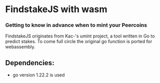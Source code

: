 FindstakeJS with wasm
=====
### Getting to know in advance when to mint your Peercoins  

FindstakeJS originates from Kac-'s umint project, a tool written in Go to predict stakes. To come full circle the original go function is ported for webassembly.  
 

Dependencies:
------------
 * go version 1.22.2 is used 
 
 